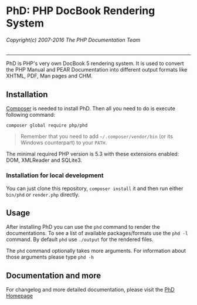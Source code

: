 # PhD: PHP DocBook Rendering System
###### Copyright(c) 2007-2016 The PHP Documentation Team
-----

PhD is PHP's very own DocBook 5 rendering system. It is used to convert the PHP
Manual and PEAR Documentation into different output formats like XHTML, PDF, Man
pages and CHM.

## Installation
[Composer](https://getcomposer.org/) is needed to install PhD. Then all you need to
do is execute following command:

```
composer global require php/phd
```

> Remember that you need to add `~/.composer/vendor/bin` (or its Windows counterpart)
> to your `PATH`.

The minimal required PHP version is 5.3 with these extensions enabled: DOM, XMLReader
and SQLite3.

### Installation for local development
You can just clone this repository, `composer install` it and then run either `bin/phd`
or `render.php` directly.

## Usage
After installing PhD you can use the `phd` command
to render the documentations. To see a list of available packages/formats
use the `phd -l` command. By default `phd` use `./output` for the rendered files.

The `phd` command optionally takes more arguments.
For information about those arguments please type `phd -h`

## Documentation and more
For changelog and more detailed documentation, please visit the [PhD Homepage][homepage]

[homepage]: http://doc.php.net/phd/

